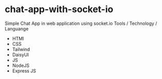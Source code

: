 # chat-app-with-socket-io
Simple Chat App in web application using socket.io
Tools / Technology / Languange
- HTMl
- CSS 
- Tailwind 
- DaisyUI
- JS
- NodeJS
- Express JS
